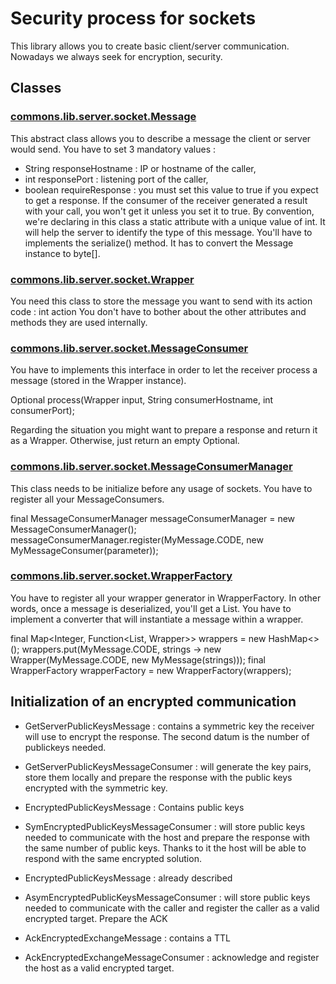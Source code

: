 # Security process for sockets
This library allows you to create basic client/server communication. Nowadays we always seek for encryption, security.

## Classes

### [commons.lib.server.socket.Message](https://github.com/pfremaux/commons-lib/blob/master/src/main/java/commons/lib/server/socket/Message.java)
This abstract class allows you to describe a message the client or server would send.
You have to set 3 mandatory values :
* String responseHostname : IP or hostname of the caller,
* int responsePort : listening port of the caller,
* boolean requireResponse : you must set this value to true if you expect to get a response. If the consumer of the receiver generated a result with your call, you won't get it unless you set it to true.
By convention, we're declaring in this class a static attribute with a unique value of int.
It will help the server to identify the type of this message. 
You'll have to implements the serialize() method. It has to convert the Message instance to byte[]. 

### [commons.lib.server.socket.Wrapper](https://github.com/pfremaux/commons-lib/blob/master/src/main/java/commons/lib/server/socket/Wrapper.java)
You need this class to store the message you want to send with its action code : int action
You don't have to bother about the other attributes and methods they are used internally.


### [commons.lib.server.socket.MessageConsumer](https://github.com/pfremaux/commons-lib/blob/master/src/main/java/commons/lib/server/socket/MessageConsumer.java)
You have to implements this interface in order to let the receiver process a message (stored in the Wrapper instance).  

Optional<Wrapper> process(Wrapper input, String consumerHostname, int consumerPort);

Regarding the situation you might want to prepare a response and return it as a Wrapper.
Otherwise, just return an empty Optional.

### [commons.lib.server.socket.MessageConsumerManager](https://github.com/pfremaux/commons-lib/blob/master/src/main/java/commons/lib/server/socket/MessageConsumerManager.java)
This class needs to be initialize before any usage of sockets. You have to register all
your MessageConsumers.

final MessageConsumerManager messageConsumerManager = new MessageConsumerManager();
messageConsumerManager.register(MyMessage.CODE, new MyMessageConsumer(parameter));


### [commons.lib.server.socket.WrapperFactory](https://github.com/pfremaux/commons-lib/blob/master/src/main/java/commons/lib/server/socket/WrapperFactory.java)
You have to register all your wrapper generator in WrapperFactory.
In other words, once a message is deserialized, you'll get a List<String>. 
You have to implement a converter that will instantiate a message within a wrapper. 

final Map<Integer, Function<List<String>, Wrapper>> wrappers = new HashMap<>();
wrappers.put(MyMessage.CODE, strings -> new Wrapper(MyMessage.CODE, new MyMessage(strings)));
final WrapperFactory wrapperFactory = new WrapperFactory(wrappers); 


## Initialization of an encrypted communication

- GetServerPublicKeysMessage : contains a symmetric key the receiver will use to encrypt the response. The second datum is the number of publickeys needed.
- GetServerPublicKeysMessageConsumer : will generate the key pairs, store them locally and prepare the response with the public keys encrypted with the symmetric key.

- EncryptedPublicKeysMessage : Contains public keys
- SymEncryptedPublicKeysMessageConsumer : will store public keys needed to communicate with the host and prepare the response with the same number of public keys. Thanks to it the host will be able to 
respond with the same encrypted solution.

- EncryptedPublicKeysMessage : already described
- AsymEncryptedPublicKeysMessageConsumer : will store public keys needed to communicate with the caller
                                         and register the caller as a valid encrypted target. Prepare the ACK
                                     
- AckEncryptedExchangeMessage : contains a TTL
- AckEncryptedExchangeMessageConsumer : acknowledge and register the host as a valid encrypted target.
